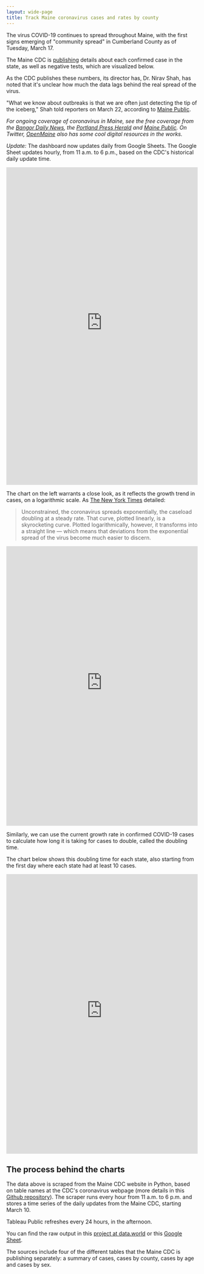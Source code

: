 ```yaml
---
layout: wide-page
title: Track Maine coronavirus cases and rates by county
---
```

The virus COVID-19 continues to spread throughout Maine, with the first signs emerging of "community spread" in Cumberland County as of Tuesday, March 17.

The Maine CDC is [publishing](https://www.maine.gov/dhhs/mecdc/infectious-disease/epi/airborne/coronavirus.shtml) details about each confirmed case in the state, as well as negative tests, which are visualized below.

As the CDC publishes these numbers, its director has, Dr. Nirav Shah, has noted that it's unclear how much the data lags behind the real spread of the virus.

"What we know about outbreaks is that we are often just detecting the tip of the iceberg," Shah told reporters on March 22, according to [Maine Public](https://www.mainepublic.org/post/number-maine-covid-19-cases-rises-89).

_For ongoing coverage of coronavirus in Maine, see the free coverage from the [Bangor Daily News](https://bangordailynews.com/topic/coronavirus/), the [Portland Press Herald](https://www.pressherald.com/coronavirus/) and [Maine Public](https://www.mainepublic.org/post/what-mainers-need-know-about-coronavirus). On Twitter, [OpenMaine](https://twitter.com/Open_Maine) also has some cool digital resources in the works._

_Update:_ The dashboard now updates daily from Google Sheets. The Google Sheet updates hourly, from 11 a.m. to 6 p.m., based on the CDC's historical daily update time.

<div><iframe style="border: none;" src="https://public.tableausoftware.com/views/covid-19-maine-dashboard/COVID-19casesbyMainecounty?:showVizHome=no&amp;:embed=true" width="100%" height="835px"></iframe></div>

The chart on the left warrants a close look, as it reflects the growth trend in cases, on a logarithmic scale. As [The New York Times](https://www.nytimes.com/2020/03/20/health/coronavirus-data-logarithm-chart.html) detailed:

>Unconstrained, the coronavirus spreads exponentially, the caseload doubling at a steady rate. That curve, plotted linearly, is a skyrocketing curve. Plotted logarithmically, however, it transforms into a straight line — which means that deviations from the exponential spread of the virus become much easier to discern.

<div><iframe style="border: none;" src="https://public.tableausoftware.com/views/covid-19-maine-dashboard/BigCurve?:showVizHome=no&amp;:embed=true" width="100%" height="735px"></iframe></div>

Similarly, we can use the current growth rate in confirmed COVID-19 cases to calculate how long it is taking for cases to double, called the doubling time.

The chart below shows this doubling time for each state, also starting from the first day where each state had at least 10 cases.

<div><iframe style="border: none;" src="https://public.tableausoftware.com/views/covid-19-maine-dashboard/DoublingRate?:showVizHome=no&amp;:embed=true" width="100%" height="735px"></iframe></div>

## The process behind the charts
The data above is scraped from the Maine CDC website in Python, based on table names at the CDC's coronavirus webpage (more details in this [Github repository](https://github.com/darrenfishell/data-projects/tree/master/covid-19-me)). The scraper runs every hour from 11 a.m. to 6 p.m. and stores a time series of the daily updates from the Maine CDC, starting March 10.

Tableau Public refreshes every 24 hours, in the afternoon.

You can find the raw output in this [project at data.world](https://data.world/darrenfishell/covid-19-me) or this [Google Sheet](https://docs.google.com/spreadsheets/d/1DXlFVTgbXE3avpFPp1gJ5IFu7cEN9Hl9yhYSFskffGE/edit#gid=0).

The sources include four of the different tables that the Maine CDC is publishing separately: a summary of cases, cases by county, cases by age and cases by sex.
